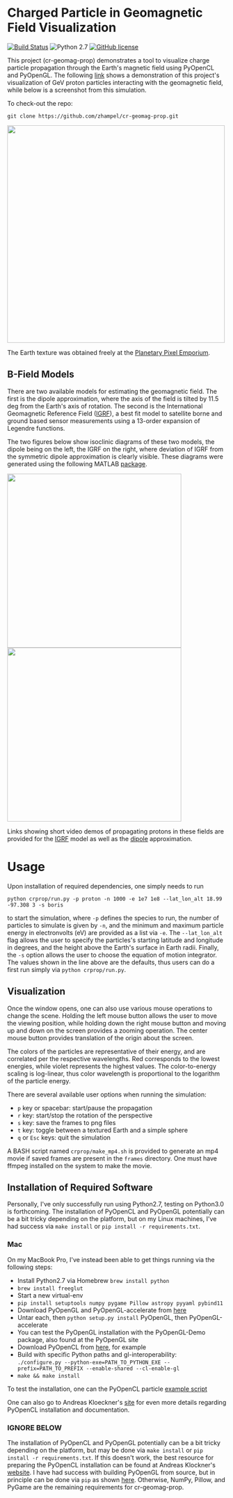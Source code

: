 # Charged Particle in Geomagnetic Field Visualization

[![Build Status](https://travis-ci.org/zhampel/cr-geomag-prop.svg?branch=master)](https://travis-ci.org/zhampel/cr-geomag-prop)
![Python 2.7](https://img.shields.io/badge/python-2.7-blue.svg)
[![GitHub license](https://img.shields.io/github/license/zhampel/cr-geomag-prop.svg)](https://github.com/zhampel/cr-geomag-prop/blob/master/LICENSE)

This project (cr-geomag-prop) demonstrates a tool to visualize charge particle
propagation through the Earth's magnetic field using PyOpenCL and PyOpenGL.
The following [link](https://youtu.be/0FDwW1mo2Vk)
shows a demonstration of this project's visualization of GeV proton particles
interacting with the geomagnetic field, while below is a screenshot from this simulation.

To check-out the repo:
```
git clone https://github.com/zhampel/cr-geomag-prop.git
```


<p float="left">
  <img src="docs/images/screenshot.png" width="500" />
</p>

The Earth texture was obtained freely at the
[Planetary Pixel Emporium](http://planetpixelemporium.com/earth.html).



## B-Field Models
There are two available models for estimating the geomagnetic field.
The first is the dipole approximation, where the axis of the field
is tilted by 11.5 deg from the Earth's axis of rotation.
The second is the International Geomagnetic Reference Field
([IGRF](https://www.ngdc.noaa.gov/IAGA/vmod/igrf.html)),
a best fit model to satellite borne and ground based sensor measurements
using a 13-order expansion of Legendre functions.

The two figures below show isoclinic diagrams of these two models,
the dipole being on the left, the IGRF on the right, where
deviation of IGRF from the symmetric dipole approximation is clearly visible.
These diagrams were generated using the following MATLAB
[package](https://nl.mathworks.com/matlabcentral/fileexchange/34388-international-geomagnetic-reference-field--igrf--model).

<p float="left">
  <img src="docs/images/dipole_isoclinic_diagram.png" width="400" />
  <img src="docs/images/igrf_isoclinic_diagram.png" width="400" />
</p>

Links showing short video demos of propagating protons in these fields are provided for the
[IGRF](https://youtu.be/0FDwW1mo2Vk)
model as well as the
[dipole](https://youtu.be/YA2j0FwJTsI)
approximation.

# Usage
Upon installation of required dependencies, one simply needs to run
```
python crprop/run.py -p proton -n 1000 -e 1e7 1e8 --lat_lon_alt 18.99 -97.308 3 -s boris
```
to start the simulation, where `-p` defines the species to run,
the number of particles to simulate is given by `-n`,
and the minimum and maximum particle energy in electronvolts (eV) are provided as a list via `-e`.
The `--lat_lon_alt` flag allows the user to specify the particles's starting latitude and longitude in degrees,
and the height above the Earth's surface in Earth radii.
Finally, the `-s` option allows the user to choose the equation of motion integrator.
The values shown in the line above are the defaults, thus users can do a first run simply
via `python crprop/run.py`.

## Visualization
Once the window opens, one can also use various mouse operations to change the scene.
Holding the left mouse button allows the user to move the viewing position, while
holding down the right mouse button and moving up and down on the screen provides
a zooming operation.
The center mouse button provides translation of the origin about the screen.

The colors of the particles are representative of their energy, and are correlated
per the respective wavelengths.
Red corresponds to the lowest energies, while violet represents the highest values.
The color-to-energy scaling is log-linear, thus color wavelength is proportional
to the logarithm of the particle energy.

There are several available user options when running the simulation:

- `p` key or spacebar: start/pause the propagation
- `r` key: start/stop the rotation of the perspective
- `s` key: save the frames to png files
- `t` key: toggle between a textured Earth and a simple sphere
- `q` or `Esc` keys: quit the simulation

A BASH script named `crprop/make_mp4.sh` is provided to generate
an mp4 movie if saved frames are present in the `frames` directory.
One must have ffmpeg installed on the system to make the movie.


## Installation of Required Software
Personally, I've only successfully run using Python2.7, testing on Python3.0 is forthcoming.
The installation of PyOpenCL and PyOpenGL potentially can be a bit tricky
depending on the platform, but on my Linux machines, I've had success via `make install` 
or `pip install -r requirements.txt`.

### Mac
On my MacBook Pro, I've instead been able to get things running via the following steps:

- Install Python2.7 via Homebrew `brew install python`
- `brew install freeglut`
- Start a new virtual-env
- `pip install setuptools numpy pygame Pillow astropy pyyaml pybind11`
- Download PyOpenGL and PyOpenGL-accelerate from [here](http://pyopengl.sourceforge.net/documentation/installation.html)
- Untar each, then `python setup.py install` PyOpenGL, then PyOpenGL-accelerate
- You can test the PyOpenGL installation with the PyOpenGL-Demo package, also found at the PyOpenGL site
- Download PyOpenCL from [here](https://pypi.org/project/pyopencl/), for example
- Build with specific Python paths and gl-interoperability:</br>
`./configure.py --python-exe=PATH_TO_PYTHON_EXE --prefix=PATH_TO_PREFIX --enable-shared --cl-enable-gl`
- `make && make install`

To test the installation, one can the PyOpenCL particle [example script](https://github.com/inducer/pyopencl/tree/master/examples/gl_particle_animation.py)

One can also go to Andreas Kloeckner's
[site](https://documen.tician.de/pyopencl/) for even more details regarding PyOpenCL installation and documentation.


### IGNORE BELOW
The installation of PyOpenCL and PyOpenGL potentially can be a bit tricky
depending on the platform, but may be done via `make install` or `pip install -r requirements.txt`.
If this doesn't work, the best resource for preparing the PyOpenCL installation can
be found at Andreas Klockner's [website](https://wiki.tiker.net/PyOpenCL/Installation/).
I have had success with building PyOpenGL from source, but in principle
can be done via `pip` as shown [here](http://pyopengl.sourceforge.net/).
Otherwise, NumPy, Pillow, and PyGame are the remaining requirements for cr-geomag-prop.
